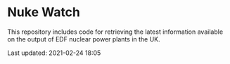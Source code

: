 # Nuke Watch

This repository includes code for retrieving the latest information available on the output of EDF nuclear power plants in the UK.

Last updated: 2021-02-24 18:05